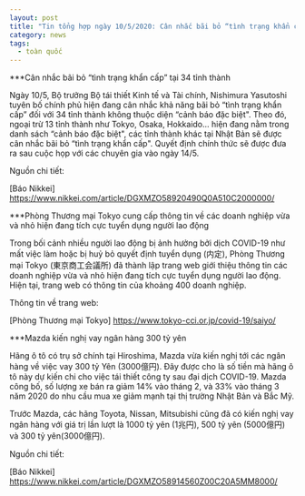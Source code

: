 ```yaml
---
layout: post
title: "Tin tổng hợp ngày 10/5/2020: Cân nhắc bãi bỏ “tình trạng khẩn cấp” tại 34 tỉnh thành"
category: news
tags: 
  - toàn quốc
---
```

***Cân nhắc bãi bỏ “tình trạng khẩn cấp” tại 34 tỉnh thành

Ngày 10/5, Bộ trưởng Bộ tái thiết Kinh tế và Tài chính, Nishimura Yasutoshi tuyên bố chính phủ hiện đang cân nhắc khả năng bãi bỏ “tình trạng khẩn cấp” đối với 34 tỉnh thành không thuộc diện “cảnh báo đặc biệt". Theo đó, ngoại trừ 13 tỉnh thành như Tokyo, Osaka, Hokkaido... hiện đang nằm trong danh sách “cảnh báo đặc biệt", các tỉnh thành khác tại Nhật Bản sẽ được cân nhắc bãi bỏ “tình trạng khẩn cấp". Quyết định chính thức sẽ được đưa ra sau cuộc họp với các chuyên gia vào ngày 14/5.

Nguồn chi tiết:

[Báo Nikkei] https://www.nikkei.com/article/DGXMZO58920490Q0A510C2000000/

***Phòng Thương mại Tokyo cung cấp thông tin về các doanh nghiệp vừa và nhỏ hiện đang tích cực tuyển dụng người lao động

Trong bối cảnh nhiều người lao động bị ảnh hưởng bởi dịch COVID-19 như mất việc làm hoặc bị huỷ bỏ quyết định tuyển dụng (内定), Phòng Thương mại Tokyo (東京商工会議所) đã thành lập trang web giới thiệu thông tin các doanh nghiệp vừa và nhỏ hiện đang tích cực tuyển dụng người lao động. Hiện tại, trang web có thông tin của khoảng 400 doanh nghiệp.

Thông tin về trang web: 

[Phòng Thương mại Tokyo] https://www.tokyo-cci.or.jp/covid-19/saiyo/

***Mazda kiến nghị vay ngân hàng 300 tỷ yên

Hãng ô tô có trụ sở chính tại Hiroshima, Mazda vừa kiến nghị tới các ngân hàng về việc vay 300 tỷ Yên (3000億円). Đây được cho là số tiền mà hãng ô tô này dự kiến chi cho việc tái thiết công ty sau đại dịch COVID-19. Mazda công bố, số lượng xe bán ra giảm 14% vào tháng 2, và 33% vào tháng 3 năm 2020 do nhu cầu mua xe giảm mạnh tại thị trường Nhật Bản và Bắc Mỹ.

Trước Mazda, các hãng Toyota, Nissan, Mitsubishi cũng đã có kiến nghị vay ngân hàng với giá trị lần lượt là 1000 tỷ yên (1兆円), 500 tỷ yên (5000億円) và 300 tỷ yên(3000億円).

Nguồn chi tiết:

[Báo Nikkei] https://www.nikkei.com/article/DGXMZO58914560Z00C20A5MM8000/

